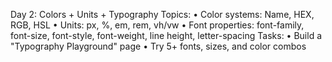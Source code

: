 Day 2: Colors + Units + Typography 
Topics: 
• Color systems: Name, HEX, RGB, HSL 
• Units: px, %, em, rem, vh/vw 
• Font properties: font-family, font-size, font-style, font-weight, line
height, letter-spacing 
Tasks: 
• Build a "Typography Playground" page 
• Try 5+ fonts, sizes, and color combos